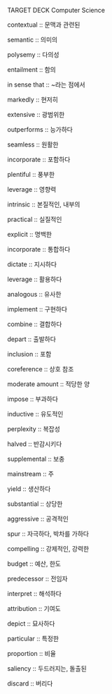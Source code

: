 TARGET DECK
Computer Science

contextual :: 문맥과 관련된
<!--ID: 1704801568714-->
semantic :: 의미의
<!--ID: 1704801568733-->
polysemy :: 다의성
<!--ID: 1704801568743-->
entailment :: 함의
<!--ID: 1704801568753-->
in sense that :: ~라는 점에서
<!--ID: 1704807382386-->
markedly :: 현저히
<!--ID: 1704807382408-->
extensive :: 광범위한
<!--ID: 1704807382427-->
outperforms :: 능가하다
<!--ID: 1704807626708-->
seamless :: 원활한
<!--ID: 1704808674387-->
incorporate :: 포함하다
<!--ID: 1704808674431-->
plentiful :: 풍부한
<!--ID: 1704808674439-->
leverage :: 영향력
<!--ID: 1704845352956-->
intrinsic :: 본질적인, 내부의
<!--ID: 1704845606681-->
practical :: 실질적인
<!--ID: 1704872869294-->
explicit :: 명백한
<!--ID: 1704893510432-->
incorporate :: 통합하다
<!--ID: 1704893510456-->
dictate :: 지시하다
<!--ID: 1704893510471-->
leverage :: 활용하다
<!--ID: 1704893510487-->
analogous :: 유사한
<!--ID: 1704895249148-->
implement :: 구현하다
<!--ID: 1704895249156-->
combine :: 결합하다
<!--ID: 1704895640136-->
depart :: 출발하다
<!--ID: 1704896298228-->
inclusion :: 포함
<!--ID: 1704897297534-->
coreference :: 상호 참조 
<!--ID: 1705034534980-->
moderate amount :: 적당한 양
<!--ID: 1705034534991-->
impose :: 부과하다
<!--ID: 1705034535003-->
inductive :: 유도적인
<!--ID: 1705034535014-->
perplexity :: 복잡성
<!--ID: 1705312564299-->
halved :: 반감시키다
<!--ID: 1705312564324-->
supplemental :: 보충
<!--ID: 1705312803508-->
mainstream :: 주
<!--ID: 1705688740907-->
yield :: 생산하다
<!--ID: 1705688749394-->
substantial :: 상당한
<!--ID: 1705688873388-->
aggressive :: 공격적인
<!--ID: 1705742281897-->
spur :: 자극하다, 박차를 가하다
<!--ID: 1705743705017-->
compelling :: 강제적인, 강력한
<!--ID: 1705745756819-->
budget :: 예산, 한도
<!--ID: 1705746002050-->
predecessor :: 전임자
<!--ID: 1707959940735-->
interpret :: 해석하다
<!--ID: 1707959940750-->
attribution :: 기여도
<!--ID: 1707960083896-->
depict :: 묘사하다
<!--ID: 1707962285825-->
particular :: 특정한
<!--ID: 1707978911571-->
proportion :: 비율
<!--ID: 1708013830652-->
saliency :: 두드러지는, 돌출된
<!--ID: 1708607846796-->
discard :: 버리다
<!--ID: 1708607846813-->

